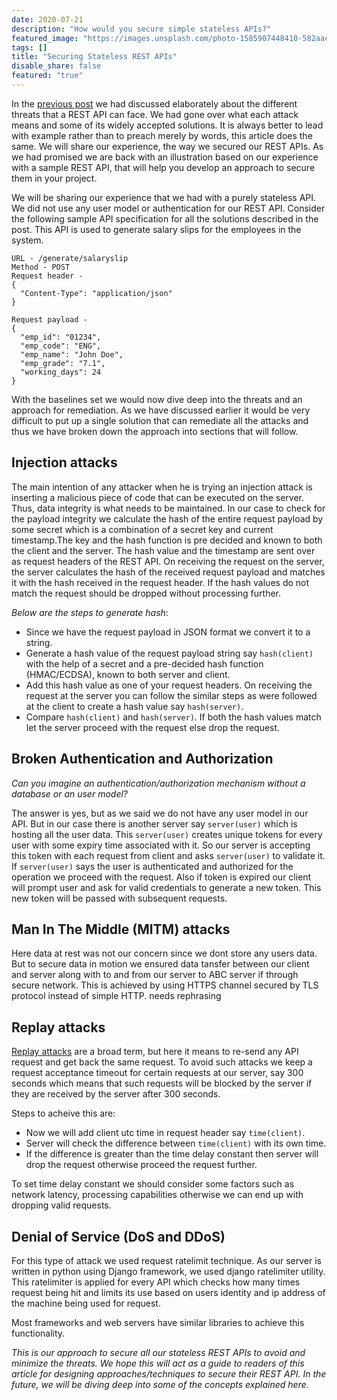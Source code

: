 ```yaml
---
date: 2020-07-21
description: "How would you secure simple stateless APIs?"
featured_image: "https://images.unsplash.com/photo-1585907448410-582aac876c43?ixlib=rb-1.2.1&ixid=eyJhcHBfaWQiOjEyMDd9&auto=format&fit=crop&w=1478&q=80"
tags: []
title: "Securing Stateless REST APIs"
disable_share: false
featured: "true"
---
```

In the [previous post](http://localhost:1313/post/rest-api-safety/) we had discussed
elaborately about the different threats that a REST API can face. We had gone over what
each attack means and some of its widely accepted solutions. It is always better to lead
with example rather than to preach merely by words, this article does the same. We will
share our experience, the way we secured our REST APIs. As we had promised we are back
with an illustration based on our experience with a sample REST API, that will help you
develop an approach to secure them in your project.

We will be sharing our experience that we had with a purely stateless API. We did not
use any user model or authentication for our REST API. Consider the following sample API
specification for all the solutions described in the post. This API is used to generate
salary slips for the employees in the system.

```
URL - /generate/salaryslip
Method - POST
Request header -
{
  "Content-Type": "application/json"
}

Request payload -
{
  "emp_id": "01234",
  "emp_code": "ENG",
  "emp_name": "John Doe",
  "emp_grade": "7.1",
  "working_days": 24
}
```

With the baselines set we would now dive deep into the threats and an approach for
remediation. As we have discussed earlier it would be very difficult to put up a single
solution that can remediate all the attacks and thus we have broken down the approach into
sections that will follow.

## Injection attacks

The main intention of any attacker when he is trying an injection attack is inserting a
malicious piece of code that can be executed on the server. Thus, data integrity is what
needs to be maintained. In our case to check for the payload integrity we calculate the
hash of the entire request payload by some secret which is a combination of a secret key
and current timestamp.The key and the hash function is pre decided and known to both the
client and the server. The hash value and the timestamp are sent over as request headers
of the REST API. On receiving the request on the server, the server calculates the hash of
the received request payload and matches it with the hash received in the request header.
If the hash values do not match the request should be dropped without processing further.

_Below are the steps to generate hash_:
- Since we have the request payload in JSON format we convert it to a string.
- Generate a hash value of the request payload string say `hash(client)` with the help of a
  secret and a pre-decided hash function (HMAC/ECDSA), known to both server and client.
- Add this hash value as one of your request headers. On receiving the request at the
  server you can follow the similar steps as were followed at the client to create a hash
  value say `hash(server)`.
- Compare `hash(client)` and `hash(server)`. If both the hash values match let the server proceed
  with the request else drop the request.

## Broken Authentication and Authorization

_Can you imagine an authentication/authorization mechanism without a database or an user
model?_

The answer is yes, but as we said we do not have any user model in our API.
But in our case there is another server say `server(user)` which is hosting all the user data.
This `server(user)` creates unique tokens for every user with some expiry time associated with
it. So our server is accepting this token with each request from client and asks
`server(user)` to validate it. If `server(user)` says the user is authenticated and authorized for
the operation we proceed with the request. Also if token is expired our client will prompt
user and ask for valid credentials to generate a new token. This new token will be passed
with subsequent requests.

## Man In The Middle (MITM) attacks

Here data at rest was not our concern since we dont store any users data. But to secure
data in motion we ensured data tansfer between our client and server along with to and
from our server to ABC server if through secure network. This is achieved by using HTTPS
channel secured by TLS protocol instead of simple HTTP. needs rephrasing

## Replay attacks

[Replay attacks](https://en.wikipedia.org/wiki/Replay_attack) are a broad term, but here
it means to re-send any API request and get back the same request. To avoid such attacks
we keep a request acceptance timeout for certain requests at our server, say 300 seconds
which means that such requests will be blocked by the server if they are received by the
server after 300 seconds.

Steps to acheive this are:
- Now we will add client utc time in request header say `time(client)`.
- Server will check the difference between `time(client)` with its own time.
- If the difference is greater than the time delay constant then server will drop the
request otherwise proceed the request further.

To set time delay constant we should consider some factors such as network latency,
processing capabilities otherwise we can end up with dropping valid requests.

## Denial of Service (DoS and DDoS)

For this type of attack we used request ratelimit technique. As our server is written in
python using Django framework, we used django ratelimiter utility. This ratelimiter is
applied for every API which checks how many times request being hit and limits its use
based on users identity and ip address of the machine being used for request.

Most frameworks and web servers have similar libraries to achieve this functionality.

_This is our approach to secure all our stateless REST APIs to avoid and minimize the
threats. We hope this will act as a guide to readers of this article for designing
approaches/techniques to secure their REST API. In the future, we will be diving deep into
some of the concepts explained here._
